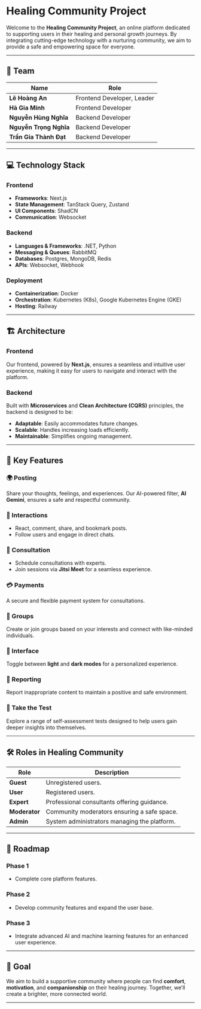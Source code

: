 # Healing Community Project

Welcome to the **Healing Community Project**, an online platform dedicated to supporting users in their healing and personal growth journeys. By integrating cutting-edge technology with a nurturing community, we aim to provide a safe and empowering space for everyone.

---

## 🌟 **Team**

| **Name**                | **Role**                  |
|-------------------------|---------------------------|
| **Lê Hoàng An**       | Frontend Developer, Leader |
| **Hà Gia Minh**         | Frontend Developer        |
| **Nguyễn Hùng Nghĩa** | Backend Developer         |
| **Nguyễn Trọng Nghĩa** | Backend Developer         |
| **Trần Gia Thành Đạt** | Backend Developer         |

---

## 💻 **Technology Stack**

### **Frontend**
- **Frameworks**: Next.js
- **State Management**: TanStack Query, Zustand
- **UI Components**: ShadCN
- **Communication**: Websocket

### **Backend**
- **Languages & Frameworks**: .NET, Python
- **Messaging & Queues**: RabbitMQ
- **Databases**: Postgres, MongoDB, Redis
- **APIs**: Websocket, Webhook

### **Deployment**
- **Containerization**: Docker
- **Orchestration**: Kubernetes (K8s), Google Kubernetes Engine (GKE)
- **Hosting**: Railway

---

## 🏗 **Architecture**

### **Frontend**
Our frontend, powered by **Next.js**, ensures a seamless and intuitive user experience, making it easy for users to navigate and interact with the platform.

### **Backend**
Built with **Microservices** and **Clean Architecture (CQRS)** principles, the backend is designed to be:
- **Adaptable**: Easily accommodates future changes.
- **Scalable**: Handles increasing loads efficiently.
- **Maintainable**: Simplifies ongoing management.

---

## 🔑 **Key Features**

### **🌍 Posting**
Share your thoughts, feelings, and experiences. Our AI-powered filter, **AI Gemini**, ensures a safe and respectful community.

### **💬 Interactions**
- React, comment, share, and bookmark posts.
- Follow users and engage in direct chats.

### **📅 Consultation**
- Schedule consultations with experts.
- Join sessions via **Jitsi Meet** for a seamless experience.

### **💳 Payments**
A secure and flexible payment system for consultations.

### **👥 Groups**
Create or join groups based on your interests and connect with like-minded individuals.

### **🎨 Interface**
Toggle between **light** and **dark modes** for a personalized experience.

### **🚨 Reporting**
Report inappropriate content to maintain a positive and safe environment.

### **🧠 Take the Test**
Explore a range of self-assessment tests designed to help users gain deeper insights into themselves.

---

## 🛠 **Roles in Healing Community**

| **Role**      | **Description**                                  |
|---------------|--------------------------------------------------|
| **Guest**     | Unregistered users.                             |
| **User**      | Registered users.                               |
| **Expert**    | Professional consultants offering guidance.      |
| **Moderator** | Community moderators ensuring a safe space.      |
| **Admin**     | System administrators managing the platform.     |

---

## 🚀 **Roadmap**

### **Phase 1**
- Complete core platform features.

### **Phase 2**
- Develop community features and expand the user base.

### **Phase 3**
- Integrate advanced AI and machine learning features for an enhanced user experience.

---

## 🎯 **Goal**
We aim to build a supportive community where people can find **comfort**, **motivation**, and **companionship** on their healing journey. Together, we’ll create a brighter, more connected world.

---

